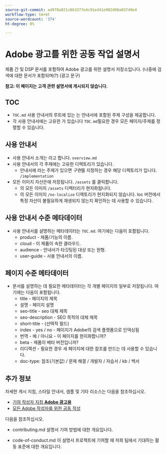```yaml
---
source-git-commit: ad978a021c063377e4c91ed41e902d98a03749e4
workflow-type: tm+mt
source-wordcount: '374'
ht-degree: 0%

---
```

# Adobe 광고를 위한 공동 작업 설명서

제품 간 및 DSP 문서를 포함하여 Adobe 광고를 위한 설명서 저장소입니다. (나중에 검색에 대한 문서가 포함되며(?) (광고 문구)

**참고: 이 페이지는 고객 관련 설명서에 게시되지 않습니다.**

## TOC

+ `TOC.md` 사용 안내서의 루트에 있는 는 안내서에 포함된 주제 구성을 제공합니다.
+ 각 사용 안내서에는 고유한 가 있습니다 `TOC.md`필요한 경우 모든 페이지/주제를 정렬할 수 있습니다.


## 사용 안내서

+ 사용 안내서 소개는 라고 합니다. `overview.md`
+ 사용 안내서의 각 주제에는 고유한 디렉토리가 있습니다.
   + 안내서에 라는 주제가 있으면 *구현*&#x200B;를 지정하는 경우 해당 디렉토리가 입니다. `/implementation`
+ 모든 이미지 자산은에 저장됩니다. `/assets` 를 클릭합니다.
   + 의 모든 이미지 `/assets` 디렉터리가 현지화됩니다.
   + 의 모든 이미지 `/no-localize` 디렉토리가 현지화되지 않습니다. loc 버전에서 특정 자산이 불필요하게 재생되지 않는지 확인하는 데 사용할 수 있습니다.

## 사용 안내서 수준 메타데이터

+ 사용 안내서를 설명하는 메타데이터는 `TOC.md`. 여기에는 다음이 포함됩니다.
   + product - 제품/기능의 이름.
   + cloud - 이 제품이 속한 클라우드.
   + audience - 안내서가 타깃팅된 대상 또는 원형.
   + user-guide - 사용 안내서의 이름.

## 페이지 수준 메타데이터

+ 문서를 설명하는 데 필요한 메타데이터는 각 개별 페이지의 일부로 저장됩니다. 여기에는 다음이 포함됩니다.
   + title - 페이지의 제목
   + 설명 - 페이지 설명
   + seo-title - seo 대체 제목
   + seo-description - SEO 목적의 대체 제목
   + short-title - (선택적 필드)
   + index - yes / no - 페이지가 Adobe의 검색 플랫폼으로 인덱싱됨
   + 번역 - 예 / 아니요 - 이 페이지를 현지화합니까?
   + beta - 제품이 베타 버전입니까?
   + 리디렉션 - 필요한 경우 새 페이지에 대한 참조를 만드는 데 사용할 수 있습니다.
   + doc-type: 참조(기본값) / 문제 해결 / 개발자 / 자습서 / kb / 백서

## 추가 정보

자세한 게시 지침, 스타일 안내서, 샘플 및 기타 리소스는 다음을 참조하십시오.

+ [기여 작성자 지침 **Adobe 광고용**](https://wiki.corp.adobe.com/pages/viewpage.action?spaceKey=EfficientFrontier&amp;title=Contributing+Author+Guidelines+for+Advertising+Cloud+Help)
+ [모든 Adobe 작성자를 위한 공동 작성](https://experienceleague.adobe.com/docs/authoring-guide-exl/using/home.html)

다음을 참조하십시오.

+ contributing.md 설명서 기여 방법에 대한 개요입니다.

<!-- * guidelines.md For an overview on what is expected in contributions and how to compose your documentation contributions. -->
+ code-of-conduct.md 이 설명서 프로젝트에 기여할 때 저희 팀에서 기대하는 활동 표준에 대한 개요입니다.
